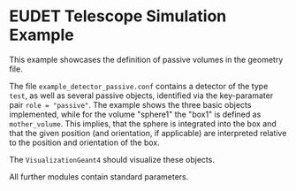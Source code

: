 # EUDET Telescope Simulation Example

This example showcases the definition of passive volumes in the geometry file.

The file `example_detector_passive.conf` contains a detector of the type `test`, as well as several passive objects, identified via the key-paramater pair `role = "passive"`. The example shows the three basic objects implemented, while for the volume "sphere1" the "box1" is defined as `mother_volume`. This implies, that the sphere is integrated into the box and that the given position (and orientation, if applicable) are interpreted relative to the position and orientation of the box.

The `VisualizationGeant4` should visualize these objects.

All further modules contain standard parameters.